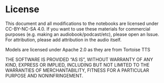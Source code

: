 # License

This document and all modifications to the notebooks are licensed under CC-BY-NC-SA 4.0. If you want to use these materials for commercial purposes (e.g. making an audiobook/podcast/etc), please open an Issue. For attribution, please add attribution in the audio itself.

Models are licensed under Apache 2.0 as they are from Tortoise TTS

THE SOFTWARE IS PROVIDED “AS IS”, WITHOUT WARRANTY OF ANY KIND, EXPRESS OR IMPLIED, INCLUDING BUT NOT LIMITED TO THE WARRANTIES OF MERCHANTABILITY, FITNESS FOR A PARTICULAR PURPOSE AND NONINFRINGEMENT.
